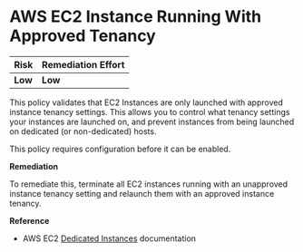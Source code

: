 # AWS EC2 Instance Running With Approved Tenancy

| Risk | Remediation Effort |
| :--- | :--- |
| **Low** | **Low** |

This policy validates that EC2 Instances are only launched with approved instance tenancy settings. This allows you to control what tenancy settings your instances are launched on, and prevent instances from being launched on dedicated \(or non-dedicated\) hosts.

This policy requires configuration before it can be enabled.

**Remediation**

To remediate this, terminate all EC2 instances running with an unapproved instance tenancy setting and relaunch them with an approved instance tenancy.

**Reference**

* AWS EC2 [Dedicated Instances](https://docs.aws.amazon.com/AWSEC2/latest/UserGuide/dedicated-instance.html) documentation

